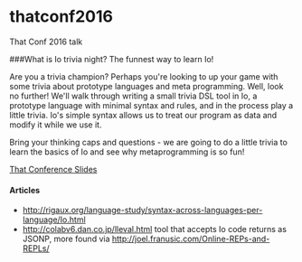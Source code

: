 # thatconf2016
That Conf 2016 talk


###What is Io trivia night? The funnest way to learn Io!

Are you a trivia champion? Perhaps you're looking to up your game with some trivia about prototype languages and meta programming. Well, look no further! We'll walk through writing a small trivia DSL tool in Io, a prototype language with minimal syntax and rules, and in the process play a little trivia. Io's simple syntax allows us to treat our program as data and modify it while we use it. 

Bring your thinking caps and questions - we are going to do a little trivia to learn the basics of Io and see why metaprogramming is so fun! 

[That Conference Slides](http://bit.ly/iotrivia)

#### Articles

* http://rigaux.org/language-study/syntax-across-languages-per-language/Io.html
* http://colabv6.dan.co.jp/lleval.html tool that accepts Io code returns as JSONP, more found via http://joel.franusic.com/Online-REPs-and-REPLs/